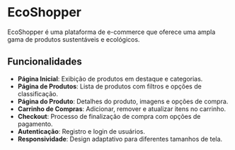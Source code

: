 # EcoShopper

EcoShopper é uma plataforma de e-commerce que oferece uma ampla gama de produtos sustentáveis e ecológicos.

## Funcionalidades

- **Página Inicial**: Exibição de produtos em destaque e categorias.
- **Página de Produtos**: Lista de produtos com filtros e opções de classificação.
- **Página do Produto**: Detalhes do produto, imagens e opções de compra.
- **Carrinho de Compras**: Adicionar, remover e atualizar itens no carrinho.
- **Checkout**: Processo de finalização de compra com opções de pagamento.
- **Autenticação**: Registro e login de usuários.
- **Responsividade**: Design adaptativo para diferentes tamanhos de tela.